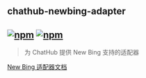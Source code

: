 ## chathub-newbing-adapter

## [![npm](https://img.shields.io/npm/v/koishi-plugin-chatluna-newbing-adapter/next)](https://www.npmjs.com/package/koishi-plugin-chatluna-newbing-adapter) [![npm](https://img.shields.io/npm/dm/koishi-plugin-chatluna-newbing-adapter)](https://www.npmjs.com/package//koishi-plugin-chatluna-newbing-adapter)

> 为 ChatHub 提供 New Bing 支持的适配器

[New Bing 适配器文档](https://chatluna.chat/guide/configure-model-platform/bing-chat.html)
